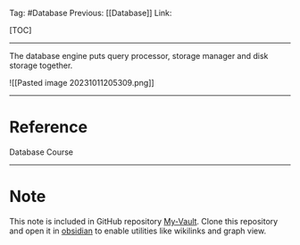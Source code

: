 Tag: #Database 
Previous: [[Database]]
Link: 

[TOC]

---

The database engine puts query processor, storage manager and disk storage together.

![[Pasted image 20231011205309.png]]

---

# Reference

Database Course

---

# Note

This note is included in GitHub repository [My-Vault](https://github.com/LittleD3092/My-Vault.git). Clone this repository and open it in [obsidian](https://obsidian.md/) to enable utilities like wikilinks and graph view.